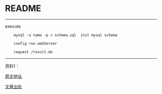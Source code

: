 # README
----

execute 

        mysql -u name -p > schema.sql  init mysql schema
        
        config run webServer
        
        request /result.do

--------------------------

资料1： 

[原文地址](#http://yuanmomo.net/archives/449#comment-207)

[文章出处](#http://yuanmomo.net)